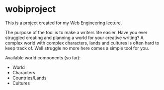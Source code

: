 # wobiproject

This is a project created for my Web Engineering lecture.

The purpose of the tool is to make a writers life easier.
Have you ever struggled creating and planning a world for your creative writing? A complex world with complex characters, lands and cultures is often hard to keep track of. Well struggle no more here comes a simple tool for you.

Available world components (so far):
- World
- Characters
- Countries/Lands
- Cultures